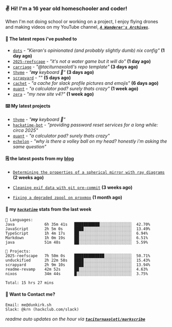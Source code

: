 ### ✌️ Hi! I'm a 16 year old homeschooler and coder!

When I'm not doing school or working on a project, I enjoy flying drones and making videos on my YouTube channel, [**_`A Wanderer's Archives`_**](https://youtube.com/@wanderer.archives).

#### 👷 The latest repos i've pushed to

- [`dots`](https://github.com/taciturnaxolotl/dots) - _"Kieran's opinionated (and probably slightly dumb) nix config"_ **(1 day ago)**
- [`2025-reefscape`](https://github.com/df1317/2025-reefscape) - _"it's not a water game but it will do"_ **(1 day ago)**
- [`carriage`](https://github.com/taciturnaxolotl/carriage) - _"@taciturnaxolotl's repo template"_ **(3 days ago)**
- [`thyme`](https://github.com/taciturnaxolotl/thyme) - _"**my** keyboard 🫶"_ **(3 days ago)**
- [`scrapyard`](https://github.com/hackclub/scrapyard) - _""_ **(5 days ago)**
- [`cachet`](https://github.com/taciturnaxolotl/cachet) - _"a cache for slack profile pictures and emojis"_ **(6 days ago)**
- [`quant`](https://github.com/taciturnaxolotl/quant) - _"a calculator pad? surely thats crazy"_ **(1 week ago)**
- [`zera`](https://github.com/taciturnaxolotl/zera) - _"my new site v4?"_ **(1 week ago)**

#### ⌨️ My latest projects

- [`thyme`](https://github.com/taciturnaxolotl/thyme) - _"**my** keyboard 🫶"_
- [`hackatime-bot`](https://github.com/taciturnaxolotl/hackatime-bot) - _"providing password reset services for a long while: circa 2025"_
- [`quant`](https://github.com/taciturnaxolotl/quant) - _"a calculator pad? surely thats crazy"_
- [`echelon`](https://github.com/taciturnaxolotl/echelon) - _"why is there a volley ball on my head? honestly i'm asking the same question"_

#### 🗒️ the latest posts from my [blog](https://dunkirk.sh)

- [`Determining the properties of a spherical mirror with ray diagrams`](https://dunkirk.sh/blog/spherical-ray-diagrams/) **(2 weeks ago)**

- [`Cleaning exif data with git pre-commit`](https://dunkirk.sh/blog/remove-exif-git-hook/) **(3 weeks ago)**

- [`Fixing a degraded zpool on proxmox`](https://dunkirk.sh/blog/degraded-zpool-proxmox/) **(1 month ago)**



#### 📡 my [_`hackatime`_](https://waka.hackclub.com) stats from the last week

```text
💾 Languages:
Java             6h 35m 41s   ███████████░░░░░░░░░░░░░░  42.70%
JavaScript       2h 5m 0s     ████░░░░░░░░░░░░░░░░░░░░░  13.49%
TypeScript       1h 4m 17s    ██░░░░░░░░░░░░░░░░░░░░░░░  6.94%
Markdown         1h 0m 19s    ██░░░░░░░░░░░░░░░░░░░░░░░  6.51%
java             51m 48s      ██░░░░░░░░░░░░░░░░░░░░░░░  5.59%

💼 Projects:
2025-reefscape   7h 50m 0s    █████████████░░░░░░░░░░░░  50.71%
unduckified      2h 22m 58s   ████░░░░░░░░░░░░░░░░░░░░░  15.43%
scrapyard        2h 9m 10s    ████░░░░░░░░░░░░░░░░░░░░░  13.94%
readme-revamp    42m 52s      ██░░░░░░░░░░░░░░░░░░░░░░░  4.63%
nixos            34m 44s      █░░░░░░░░░░░░░░░░░░░░░░░░  3.75%

Total: 15 hrs 27 mins
```

#### 📮 Want to Contact me?

```text
Email: me@dunkirk.sh
Slack: @krn (hackclub.com/slack)
```

_readme auto updates on the hour via [**`taciturnaxolotl/markscribe`**](https://github.com/taciturnaxolotl/markscribe)_
